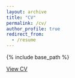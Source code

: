 ```yaml
---
layout: archive
title: "CV"
permalink: /cv/
author_profile: true
redirect_from:
  - /resume
---
```


{% include base_path %}

[View CV](https://NioTheFirst.github.io/CV12.25.22.pdf)
